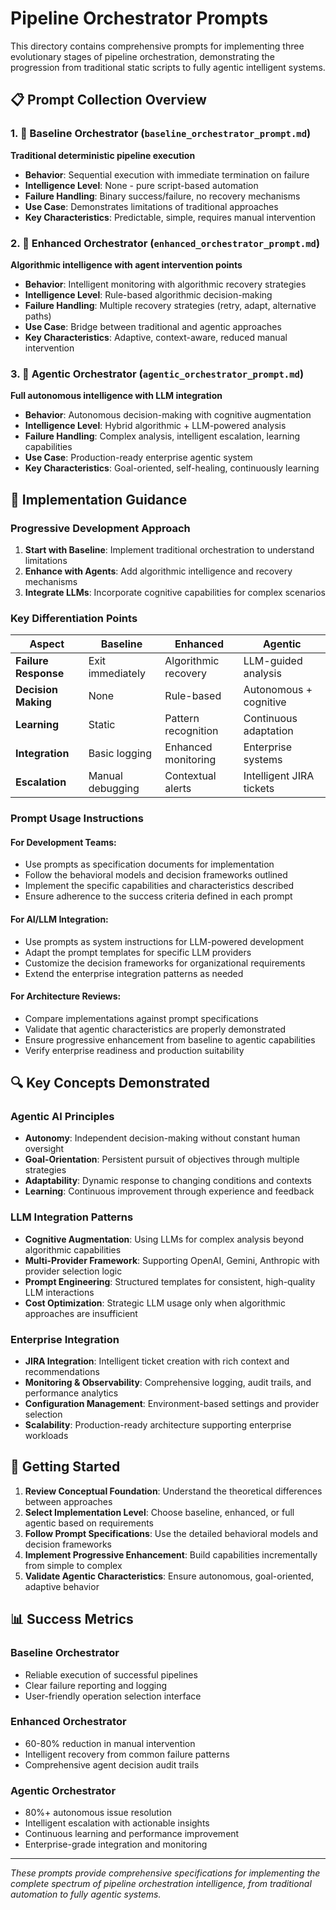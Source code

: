 # Pipeline Orchestrator Prompts

This directory contains comprehensive prompts for implementing three evolutionary stages of pipeline orchestration, demonstrating the progression from traditional static scripts to fully agentic intelligent systems.

## 📋 **Prompt Collection Overview**

### **1. 🔧 Baseline Orchestrator** (`baseline_orchestrator_prompt.md`)
**Traditional deterministic pipeline execution**

- **Behavior**: Sequential execution with immediate termination on failure
- **Intelligence Level**: None - pure script-based automation
- **Failure Handling**: Binary success/failure, no recovery mechanisms
- **Use Case**: Demonstrates limitations of traditional approaches
- **Key Characteristics**: Predictable, simple, requires manual intervention

### **2. 🤖 Enhanced Orchestrator** (`enhanced_orchestrator_prompt.md`)
**Algorithmic intelligence with agent intervention points**

- **Behavior**: Intelligent monitoring with algorithmic recovery strategies
- **Intelligence Level**: Rule-based algorithmic decision-making
- **Failure Handling**: Multiple recovery strategies (retry, adapt, alternative paths)
- **Use Case**: Bridge between traditional and agentic approaches
- **Key Characteristics**: Adaptive, context-aware, reduced manual intervention

### **3. 🧠 Agentic Orchestrator** (`agentic_orchestrator_prompt.md`)
**Full autonomous intelligence with LLM integration**

- **Behavior**: Autonomous decision-making with cognitive augmentation
- **Intelligence Level**: Hybrid algorithmic + LLM-powered analysis
- **Failure Handling**: Complex analysis, intelligent escalation, learning capabilities
- **Use Case**: Production-ready enterprise agentic system
- **Key Characteristics**: Goal-oriented, self-healing, continuously learning

## 🎯 **Implementation Guidance**

### **Progressive Development Approach**
1. **Start with Baseline**: Implement traditional orchestration to understand limitations
2. **Enhance with Agents**: Add algorithmic intelligence and recovery mechanisms
3. **Integrate LLMs**: Incorporate cognitive capabilities for complex scenarios

### **Key Differentiation Points**

| Aspect | Baseline | Enhanced | Agentic |
|--------|----------|-----------|---------|
| **Failure Response** | Exit immediately | Algorithmic recovery | LLM-guided analysis |
| **Decision Making** | None | Rule-based | Autonomous + cognitive |
| **Learning** | Static | Pattern recognition | Continuous adaptation |
| **Integration** | Basic logging | Enhanced monitoring | Enterprise systems |
| **Escalation** | Manual debugging | Contextual alerts | Intelligent JIRA tickets |

### **Prompt Usage Instructions**

#### **For Development Teams:**
- Use prompts as specification documents for implementation
- Follow the behavioral models and decision frameworks outlined
- Implement the specific capabilities and characteristics described
- Ensure adherence to the success criteria defined in each prompt

#### **For AI/LLM Integration:**
- Use prompts as system instructions for LLM-powered development
- Adapt the prompt templates for specific LLM providers
- Customize the decision frameworks for organizational requirements
- Extend the enterprise integration patterns as needed

#### **For Architecture Reviews:**
- Compare implementations against prompt specifications
- Validate that agentic characteristics are properly demonstrated
- Ensure progressive enhancement from baseline to agentic capabilities
- Verify enterprise readiness and production suitability

## 🔍 **Key Concepts Demonstrated**

### **Agentic AI Principles**
- **Autonomy**: Independent decision-making without constant human oversight
- **Goal-Orientation**: Persistent pursuit of objectives through multiple strategies
- **Adaptability**: Dynamic response to changing conditions and contexts
- **Learning**: Continuous improvement through experience and feedback

### **LLM Integration Patterns**
- **Cognitive Augmentation**: Using LLMs for complex analysis beyond algorithmic capabilities
- **Multi-Provider Framework**: Supporting OpenAI, Gemini, Anthropic with provider selection logic
- **Prompt Engineering**: Structured templates for consistent, high-quality LLM interactions
- **Cost Optimization**: Strategic LLM usage only when algorithmic approaches are insufficient

### **Enterprise Integration**
- **JIRA Integration**: Intelligent ticket creation with rich context and recommendations
- **Monitoring & Observability**: Comprehensive logging, audit trails, and performance analytics
- **Configuration Management**: Environment-based settings and provider selection
- **Scalability**: Production-ready architecture supporting enterprise workloads

## 🚀 **Getting Started**

1. **Review Conceptual Foundation**: Understand the theoretical differences between approaches
2. **Select Implementation Level**: Choose baseline, enhanced, or full agentic based on requirements
3. **Follow Prompt Specifications**: Use the detailed behavioral models and decision frameworks
4. **Implement Progressive Enhancement**: Build capabilities incrementally from simple to complex
5. **Validate Agentic Characteristics**: Ensure autonomous, goal-oriented, adaptive behavior

## 📊 **Success Metrics**

### **Baseline Orchestrator**
- Reliable execution of successful pipelines
- Clear failure reporting and logging
- User-friendly operation selection interface

### **Enhanced Orchestrator**
- 60-80% reduction in manual intervention
- Intelligent recovery from common failure patterns
- Comprehensive agent decision audit trails

### **Agentic Orchestrator**
- 80%+ autonomous issue resolution
- Intelligent escalation with actionable insights
- Continuous learning and performance improvement
- Enterprise-grade integration and monitoring

---

*These prompts provide comprehensive specifications for implementing the complete spectrum of pipeline orchestration intelligence, from traditional automation to fully agentic systems.*
